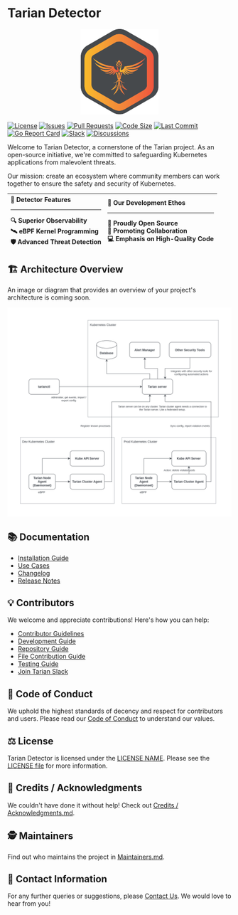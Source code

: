 # Tarian Detector
<p align="center"><img src="./public/images/tarian-logo.png" width="175"></p>


[![License](https://img.shields.io/github/license/intelops/tarian-detector)](https://github.com/intelops/tarian-detector/blob/main/LICENSE)
[![Issues](https://img.shields.io/github/issues/intelops/tarian-detector)](https://github.com/intelops/tarian-detector/issues)
[![Pull Requests](https://img.shields.io/github/issues-pr/intelops/tarian-detector)](https://github.com/intelops/tarian-detector/pulls)
[![Code Size](https://img.shields.io/github/languages/code-size/intelops/tarian-detector)](https://github.com/intelops/tarian-detector)
[![Last Commit](https://img.shields.io/github/last-commit/intelops/tarian-detector)](https://github.com/intelops/tarian-detector/commits/main)
[![Go Report Card](https://goreportcard.com/badge/github.com/intelops/tarian-detector)](https://goreportcard.com/report/github.com/intelops/tarian-detector)
[![Slack](https://img.shields.io/badge/Join%20Our%20Community-Slack-blue)](https://join.slack.com/t/kube-tarian/shared_invite/zt-118iqu4g6-wopEIyjqD_uy5uXRDChaLA)
[![Discussions](https://img.shields.io/badge/Got%20Questions%3F-Discussions-Violet)](https://github.com/intelops/tarian-detector/discussions)



Welcome to Tarian Detector, a cornerstone of the Tarian project. As an open-source initiative, we're committed to safeguarding Kubernetes applications from malevolent threats.

Our mission: create an ecosystem where community members can work together to ensure the safety and security of Kubernetes.


| 🚧 **Detector Features** <hr> 🔍 Superior Observability <br> 🛰️ eBPF Kernel Programming <br> 🛡️ Advanced Threat Detection | 🔧 **Our Development Ethos** <hr> 🐙 Proudly Open Source <br> 🔗 Promoting Collaboration <br> 💻 Emphasis on High-Quality Code |
|:--|:--|

## 🏗️ Architecture Overview

An image or diagram that provides an overview of your project's architecture is coming soon.

![Tarian Architecture Overview](/public/images/architecture-diagram.png)

## 📚 Documentation

- [Installation Guide](/public/documentations/Installation_Guide.md)
- [Use Cases](/public/documentations/Use_Case.md)
- [Changelog](/CHANGELOG.md)
- [Release Notes](/RELEASENOTES.md)


## 💡 Contributors 

We welcome and appreciate contributions! Here's how you can help:

- [Contributor Guidelines](/public/documentations/Contributor_Guidelines.md)
- [Development Guide](/public/documentations/Development_Guide.md)
- [Repository Guide](/public/documentations/Repository_Structure.md)
- [File Contribution Guide](/public/documentations/File_Contribution%20_Guide.md)
- [Testing Guide](/public/documentations/Testing.md)
- [Join Tarian Slack](https://join.slack.com/t/kube-tarian/shared_invite/zt-118iqu4g6-wopEIyjqD_uy5uXRDChaLA)


## 🚦 Code of Conduct

We uphold the highest standards of decency and respect for contributors and users. Please read our [Code of Conduct](/Code_of_Conduct.md) to understand our values.

## ⚖️ License

Tarian Detector is licensed under the [LICENSE NAME](LICENSE). Please see the [LICENSE file](LICENSE) for more information.

## 🎉 Credits / Acknowledgments

We couldn't have done it without help! Check out [Credits / Acknowledgments.md](/Credits_Acknowledgement.md).

## 🕵️ Maintainers

Find out who maintains the project in [Maintainers.md](/Maintainers.md).

## 📧 Contact Information

For any further queries or suggestions, please [Contact Us](https://intelops.ai/contact/). We would love to hear from you!